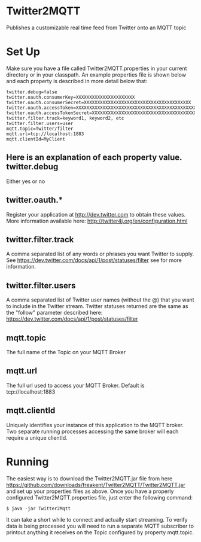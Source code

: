 Twitter2MQTT
============

Publishes a customizable real time feed from Twitter onto an MQTT topic

Set Up
======
Make sure you have a file called Twitter2MQTT.properties in your current directory or in your classpath. An 
example properties file is shown below and each property is described in more detail below that:

    twitter.debug=false    
    twitter.oauth.consumerKey=XXXXXXXXXXXXXXXXXXXXXX     
    twitter.oauth.consumerSecret=XXXXXXXXXXXXXXXXXXXXXXXXXXXXXXXXXXXXXXXX     
    twitter.oauth.accessToken=XXXXXXXXXXXXXXXXXXXXXXXXXXXXXXXXXXXXXXXXXXXXXXXXX     
    twitter.oauth.accessTokenSecret=XXXXXXXXXXXXXXXXXXXXXXXXXXXXXXXXXXXXXXXX     
    twitter.filter.track=keyword1, keyword2, etc     
    twitter.filter.users=user    
    mqtt.topic=Twitter/filter   
    mqtt.url=tcp://localhost:1883   
    mqtt.clientId=MyClient   

Here is an explanation of each property value.
twitter.debug
-------------
Either yes or no

twitter.oauth.*
--------------
Register your application at http://dev.twitter.com to obtain these values. 
More information available here: http://twitter4j.org/en/configuration.html

twitter.filter.track
--------------------
A comma separated list of any words or phrases you want Twitter to supply. 
See https://dev.twitter.com/docs/api/1/post/statuses/filter see for more information.   

twitter.filter.users
-------------------
A comma separated list of Twitter user names (without the @) that you want to include in the Twitter stream. 
Twitter statuses returned are the same as the "follow" parameter described here: https://dev.twitter.com/docs/api/1/post/statuses/filter
 
mqtt.topic
----------
The full name of the Topic on your MQTT Broker

mqtt.url
--------
The full url used to access your MQTT Broker.
Default is tcp://localhost:1883 

mqtt.clientId
-------------
Uniquely identifies your instance of this application to the MQTT broker. Two separate running 
processes accessing the same broker will each require  a unique clientId.

Running
=======
The easiest way is to download the Twitter2MQTT.jar file from here https://github.com/downloads/freakent/Twitter2MQTT/Twitter2MQTT.jar and set up your properties files as above.
Once you have a properly configured Twitter2MQTT.properties file, just enter the following command:
     
    $ java -jar Twitter2Mqtt
     
It can take a short while to connect and actually start streaming. To verify data is being processed you will need 
to run a separate MQTT subscriber to printout anything it receives on the Topic configured by property mqtt.topic.

